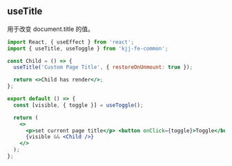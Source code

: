 ## useTitle

<Alert type="info">用于改变 document.title 的值。</Alert>

```jsx
import React, { useEffect } from 'react';
import { useTitle, useToggle } from 'kjj-fe-common';

const Child = () => {
  useTitle('Custom Page Title', { restoreOnUnmount: true });

  return <>Child has render</>;
};

export default () => {
  const [visible, { toggle }] = useToggle();

  return (
    <>
      <p>set current page title</p> <button onClick={toggle}>Toggle</button>
      {visible && <Child />}
    </>
  );
};
```

<API></API>
